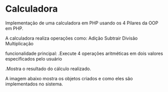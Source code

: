 # Calculadora
Implementação de uma calculadora em PHP usando os 4 Pilares da OOP em PHP. </br>

A calculadora realiza operações como:
Adição
Subtrair
Divisão
Multiplicação

funcionalidade principal:
.Execute 4 operações aritméticas em
dois valores especificados pelo usuário

.Mostra o resultado do cálculo realizado.

A imagem abaixo mostra os objetos criados e como eles são implementados no sistema. 



